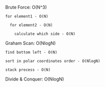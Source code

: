 Brute Force: O(N^3)

    for element1 - O(N)
  
      for element2 - O(N)
    
        calculate which side - O(N)
      

  
Graham Scan: O(NlogN)

    find bottom left - O(N)
  
    sort in polar coordinates order - O(NlogN)
  
    stack process - O(N)
  

  
Divide & Conquer: O(NlogN)
